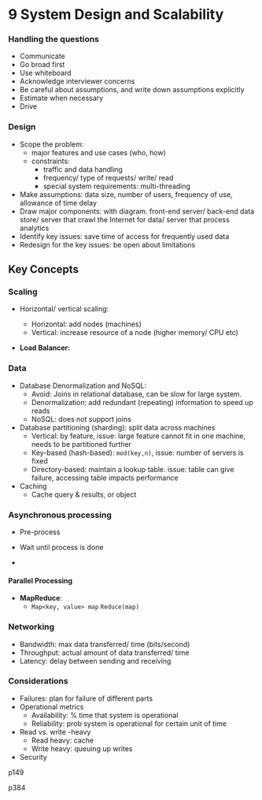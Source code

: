 # 9 System Design and Scalability

### Handling the questions

+ Communicate
+ Go broad first
+ Use whiteboard
+ Acknowledge interviewer concerns
+ Be careful about assumptions, and write down assumptions explicitly
+ Estimate when necessary
+ Drive

### Design

+ Scope the problem: 
  + major features and use cases (who, how)
  + constraints: 
    + traffic and data handling
    + frequency/ type of requests/ write/ read
    + special system requirements: multi-threading
+ Make assumptions: data size, number of users, frequency of use, allowance of time delay
+ Draw major components: with diagram. front-end server/ back-end data store/ server that crawl the Internet for data/ server that process analytics
+ Identify key issues: save time of access for frequently used data
+ Redesign for the key issues: be open about limitations

## Key Concepts

### Scaling

+ Horizontal/ vertical scaling:
  + Horizontal: add nodes (machines)
  + Vertical: increase resource of a node (higher memory/ CPU etc)

+ **Load Balancer:** 

### Data

+ Database Denormalization and NoSQL: 
  + Avoid: Joins in relational database, can be slow for large system.
  + Denormalization: add redundant (repeating) information to speed up reads
  + NoSQL:  does not support joins
+ Database partitioning (sharding): split data across machines
  + Vertical: by feature, issue: large feature cannot fit in one machine, needs to be partitioned further
  + Key-based (hash-based): `mod(key,n)`, issue: number of servers is fixed
  + Directory-based: maintain a lookup table. issue: table can give failure, accessing table impacts performance
+ Caching
  + Cache query & results, or object

### Asynchronous processing

+ Pre-process
+ Wait until process is done

+ 

#### Parallel Processing

+ **MapReduce**:  
  + `Map<key, value> map` `Reduce(map)`

### Networking

+ Bandwidth: max data transferred/ time (bits/second) 
+ Throughput: actual amount of data transferred/ time
+ Latency: delay between sending and receiving

### Considerations

+ Failures: plan for failure of different parts
+ Operational metrics
  + Availability: % time that system is operational
  + Reliability:  prob system is operational for certain unit of time
+ Read vs. write -heavy
  + Read heavy: cache
  + Write heavy: queuing up writes
+ Security


p149





p384